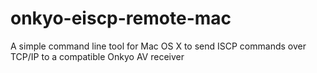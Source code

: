 onkyo-eiscp-remote-mac
======================

A simple command line tool for Mac OS X to send ISCP commands over TCP/IP to a compatible Onkyo AV receiver